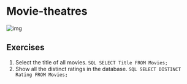# Movie-theatres
![img](https://upload.wikimedia.org/wikipedia/commons/f/ff/Sql_movie_theaters.png)
 ## Exercises
 1. Select the title of all movies.
  ```SQL SELECT Title FROM Movies;```
 3. Show all the distinct ratings in the database.
 ```SQL SELECT DISTINCT Rating FROM Movies; ```
